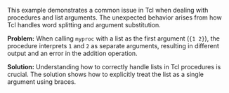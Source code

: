 This example demonstrates a common issue in Tcl when dealing with procedures and list arguments. The unexpected behavior arises from how Tcl handles word splitting and argument substitution. 

**Problem:** When calling `myproc` with a list as the first argument (`{1 2}`), the procedure interprets `1` and `2` as separate arguments, resulting in different output and an error in the addition operation. 

**Solution:** Understanding how to correctly handle lists in Tcl procedures is crucial. The solution shows how to explicitly treat the list as a single argument using braces.